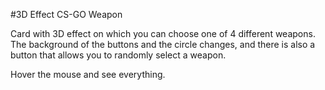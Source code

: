 #3D Effect CS-GO Weapon

Card with 3D effect on which you can choose one of 4 different weapons.
The background of the buttons and the circle changes, and there is also 
a button that allows you to randomly select a weapon.


Hover the mouse and see everything.